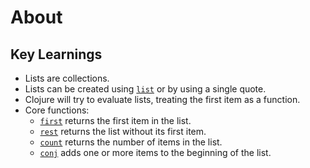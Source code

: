 # About

## Key Learnings

- Lists are collections.
- Lists can be created using [`list`][list] or by using a single quote.
- Clojure will try to evaluate lists, treating the first item as a function.
- Core functions:
  - [`first`][first] returns the first item in the list.
  - [`rest`][rest] returns the list without its first item.
  - [`count`][count] returns the number of items in the list.
  - [`conj`][conj] adds one or more items to the beginning of the list.

[list]: https://clojuredocs.org/clojure.core/list
[first]: https://clojuredocs.org/clojure.core/first
[rest]: https://clojuredocs.org/clojure.core/rest
[count]: https://clojuredocs.org/clojure.core/count
[conj]: https://clojuredocs.org/clojure.core/conj
